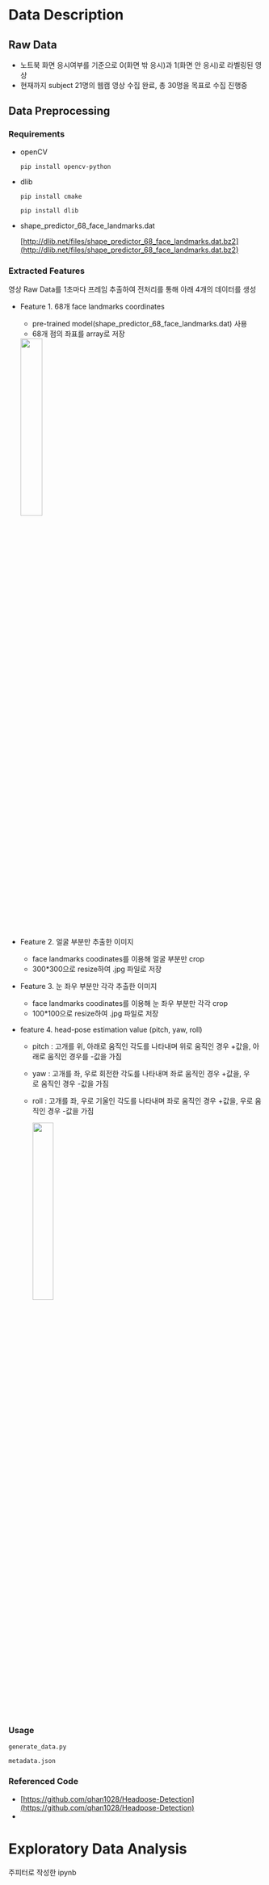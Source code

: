 # Data Description

## Raw Data

- 노트북 화면 응시여부를 기준으로 0(화면 밖 응시)과 1(화면 안 응시)로 라벨링된 영상
- 현재까지 subject 21명의 웹캠 영상 수집 완료, 총 30명을 목표로 수집 진행중

## Data Preprocessing

### Requirements

- openCV

    `pip install opencv-python` 

- dlib

    `pip install cmake`

    `pip install dlib`

- shape_predictor_68_face_landmarks.dat

    [http://dlib.net/files/shape_predictor_68_face_landmarks.dat.bz2](http://dlib.net/files/shape_predictor_68_face_landmarks.dat.bz2)

### Extracted Features

영상 Raw Data를 1초마다 프레임 추출하여 전처리를 통해 아래 4개의 데이터를 생성 

- Feature 1. 68개 face landmarks coordinates
    - pre-trained model(shape_predictor_68_face_landmarks.dat) 사용
    - 68개 점의 좌표를 array로 저장

    <img src="https://images.velog.io/images/choiiis/post/27590ef9-4e31-4728-916f-e03a6f71b463/image.png" width="30%">

- Feature 2. 얼굴 부분만 추출한 이미지
    - face landmarks coodinates를 이용해 얼굴 부분만 crop
    - 300*300으로 resize하여 .jpg 파일로 저장
- Feature 3. 눈 좌우 부분만 각각 추출한 이미지
    - face landmarks coodinates를 이용해 눈 좌우 부분만 각각 crop
    - 100*100으로 resize하여 .jpg 파일로 저장
- feature 4. head-pose estimation value (pitch, yaw, roll)
    - pitch : 고개를 위, 아래로 움직인 각도를 나타내며 위로 움직인 경우 +값을, 아래로 움직인 경우를 -값을 가짐
    - yaw : 고개를 좌, 우로 회전한 각도를 나타내며 좌로 움직인 경우 +값을, 우로 움직인 경우 -값을 가짐
    - roll : 고개를 좌, 우로 기울인 각도를 나타내며 좌로 움직인 경우 +값을, 우로 움직인 경우 -값을 가짐

        <img src="https://s3.us-west-2.amazonaws.com/secure.notion-static.com/a7e360b1-f139-4e63-9a9d-f611a596570f/Untitled.png?X-Amz-Algorithm=AWS4-HMAC-SHA256&X-Amz-Credential=AKIAT73L2G45O3KS52Y5%2F20200824%2Fus-west-2%2Fs3%2Faws4_request&X-Amz-Date=20200824T105136Z&X-Amz-Expires=86400&X-Amz-Signature=40947466714d521948f7826f325cb6a3f379e33189e2db45d2a8463e15829ebd&X-Amz-SignedHeaders=host&response-content-disposition=filename%20%3D%22Untitled.png%22" width="30%">

### Usage

`generate_data.py`  

`metadata.json`


### Referenced Code

- [https://github.com/qhan1028/Headpose-Detection](https://github.com/qhan1028/Headpose-Detection)
- 

# Exploratory Data Analysis

주피터로 작성한 ipynb
